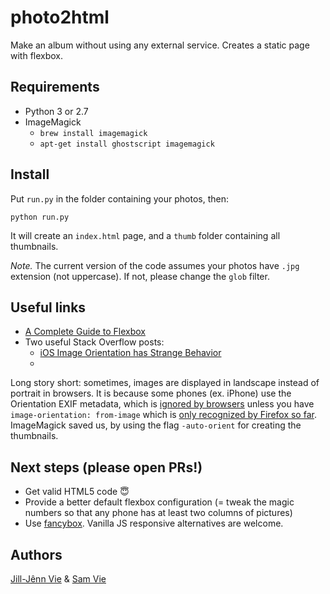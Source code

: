 # photo2html
Make an album without using any external service. Creates a static page with flexbox.

## Requirements

- Python 3 or 2.7
- ImageMagick
    - `brew install imagemagick`
    - `apt-get install ghostscript imagemagick`

## Install

Put `run.py` in the folder containing your photos, then:

    python run.py

It will create an `index.html` page, and a `thumb` folder containing all thumbnails.

*Note.* The current version of the code assumes your photos have `.jpg` extension (not uppercase). If not, please change the `glob` filter.

## Useful links

- [A Complete Guide to Flexbox](https://css-tricks.com/snippets/css/a-guide-to-flexbox/)
- Two useful Stack Overflow posts:
    - [iOS Image Orientation has Strange Behavior](https://stackoverflow.com/questions/10600613/ios-image-orientation-has-strange-behavior)
    - [](https://stackoverflow.com/questions/12026441/is-there-a-way-to-tell-browsers-to-honor-the-jpeg-exif-orientation)

Long story short: sometimes, images are displayed in landscape instead of portrait in browsers. It is because some phones (ex. iPhone) use the Orientation EXIF metadata, which is [ignored by browsers](https://stackoverflow.com/questions/12026441/is-there-a-way-to-tell-browsers-to-honor-the-jpeg-exif-orientation) unless you have `image-orientation: from-image` which is [only recognized by Firefox so far](https://developer.mozilla.org/en-US/docs/Web/CSS/image-orientation#Browser_compatibility).  
ImageMagick saved us, by using the flag `-auto-orient` for creating the thumbnails.

## Next steps (please open PRs!)

- Get valid HTML5 code 😇
- Provide a better default flexbox configuration (= tweak the magic numbers so that any phone has at least two columns of pictures)
- Use [fancybox](http://fancyapps.com/fancybox/3/). Vanilla JS responsive alternatives are welcome.

## Authors

[Jill-Jênn Vie](https://jilljenn.github.io) & [Sam Vie](http://sakiut.fr)
